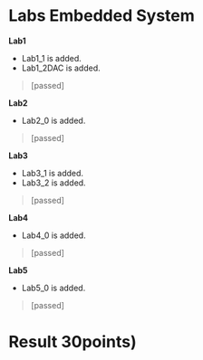 # Labs Embedded System  
**Lab1**  
- Lab1_1 is added.  
- Lab1_2DAC is added.  
> [passed]  

  
**Lab2**  
- Lab2_0 is added.  
> [passed]    
  
**Lab3**  
- Lab3_1 is added.  
- Lab3_2 is added.  
> [passed]   

**Lab4**  
- Lab4_0 is added.  
> [passed]  

**Lab5**  
- Lab5_0 is added.
> [passed]  

# Result 30points)
  
  

